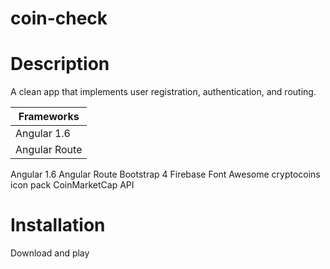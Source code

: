 # coin-check

Description
=======
A clean app that implements user registration, authentication, and routing.



Frameworks |
------------ |
Angular 1.6 |
Angular Route |

Angular 1.6
Angular Route
Bootstrap 4
Firebase
Font Awesome
cryptocoins icon pack
CoinMarketCap API


Installation
======

Download and play
